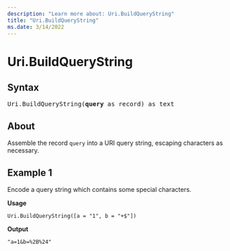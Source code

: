```yaml
---
description: "Learn more about: Uri.BuildQueryString"
title: "Uri.BuildQueryString"
ms.date: 3/14/2022
---
```

# Uri.BuildQueryString

## Syntax

<pre>
Uri.BuildQueryString(<b>query</b> as record) as text
</pre>

## About

Assemble the record `query` into a URI query string, escaping characters as necessary.

## Example 1

Encode a query string which contains some special characters.

**Usage**

```powerquery-m
Uri.BuildQueryString([a = "1", b = "+$"])
```

**Output**

`"a=1&b=%2B%24"`

